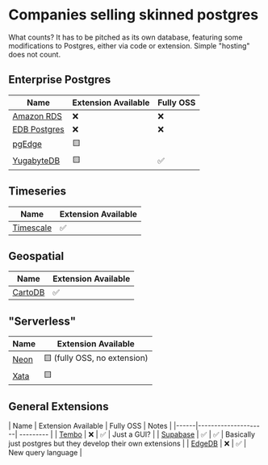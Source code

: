 # Companies selling skinned postgres

What counts? It has to be pitched as its own database, featuring some modifications to Postgres, either via code or extension. Simple "hosting" does not count.

## Enterprise Postgres

| Name | Extension Available | Fully OSS |
|------|---------------------| --------- |
| [Amazon RDS](https://aws.amazon.com/rds/postgresql/) | ❌ | ❌ |
| [EDB Postgres](https://www.enterprisedb.com/products/edb-postgres-advanced-server) | ❌ | ❌ |
| [pgEdge](https://www.pgedge.com/) | 🟨 | |
| [YugabyteDB](https://www.yugabyte.com/) | 🟨 | ✅ |

## Timeseries

| Name | Extension Available |
|------|---------------------|
| [Timescale](https://www.timescale.com/) | ✅ |

## Geospatial

| Name | Extension Available |
|------|---------------------|
| [CartoDB](https://carto.com/) | ✅ |

## "Serverless"

| Name | Extension Available |
|------|---------------------|
| [Neon](https://neon.tech/) | 🟨 (fully OSS, no extension) |
| [Xata](https://xata.io/) | 🟨 |

## General Extensions

| Name | Extension Available | Fully OSS | Notes |
|------|---------------------| --------- |
| [Tembo](https://tembo.io/) | ❌ | ✅ | Just a GUI? |
| [Supabase](https://supabase.io/) | ✅ | ✅ | Basically just postgres but they develop their own extensions |
| [EdgeDB](https://edgedb.com/) | ❌ | ✅ | New query language |

